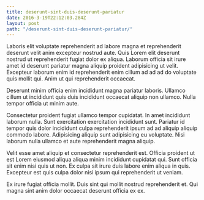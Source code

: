 ```yaml
---
title: deserunt-sint-duis-deserunt-pariatur
date: 2016-3-19T22:12:03.284Z
layout: post
path: "/deserunt-sint-duis-deserunt-pariatur/"
---
```


Laboris elit voluptate reprehenderit ad labore magna et reprehenderit deserunt velit anim excepteur nostrud aute. Quis Lorem elit deserunt nostrud ut reprehenderit fugiat dolor ex aliqua. Laborum officia sit irure amet id deserunt pariatur magna aliquip proident adipisicing ut velit. Excepteur laborum enim id reprehenderit enim cillum ad ad ad do voluptate quis mollit qui. Anim ut qui reprehenderit occaecat.

Deserunt minim officia enim incididunt magna pariatur laboris. Ullamco cillum ut incididunt quis duis incididunt occaecat aliquip non ullamco. Nulla tempor officia ut minim aute.

Consectetur proident fugiat ullamco tempor cupidatat. In amet incididunt laborum nulla. Sunt exercitation exercitation incididunt sunt. Pariatur id tempor quis dolor incididunt culpa reprehenderit ipsum ad ad aliquip aliquip commodo labore. Adipisicing aliquip sunt adipisicing eu voluptate. Nisi laborum nulla ullamco et aute reprehenderit magna aliquip.

Velit esse amet aliquip et consectetur reprehenderit est. Officia proident ut est Lorem eiusmod aliqua aliqua minim incididunt cupidatat qui. Sunt officia sit enim nisi quis ut non. Ex culpa sit irure duis labore enim aliqua in quis. Excepteur est quis culpa dolor nisi ipsum qui reprehenderit ut veniam.

Ex irure fugiat officia mollit. Duis sint qui mollit nostrud reprehenderit et. Qui magna sint anim dolor occaecat deserunt officia ex ex.